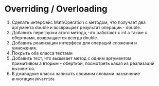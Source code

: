 # Overriding / Overloading

1. Сделать интерфейс MathOperation с методом, что получает два аргумента double и возвращает результат операции - double.
2. Добавить перегрузки этого метода, что работают c int а также с обертками, возвращается всегда double.
3. Добавить реализации интерфеса для операций сложения и умножения.
4. Покрыть оба класса тестами
5. Добавить тест, что вызывает метод с одним аргументом примитивом а вторым - оберткой, посмотреть какая из реализаций вызовется. 
6. В джавадоке класса написать своимим словами назначение аннотации `@Override` 
